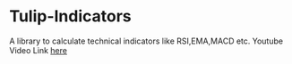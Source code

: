 # Tulip-Indicators
A library to calculate technical indicators like RSI,EMA,MACD etc.
Youtube Video Link [here](https://youtu.be/bQVT2WRb4yA)
